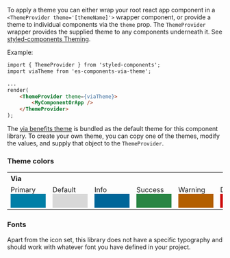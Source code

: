 To apply a theme you can either wrap your root react app component in a `<ThemeProvider theme='[themeName]'>` wrapper component, or provide a theme to individual components via the `theme` prop. The `ThemeProvider` wrapper provides the supplied theme to any components underneath it. See [styled-components Theming](https://www.styled-components.com/docs/advanced#theming).

Example:
```html
import { ThemeProvider } from 'styled-components';
import viaTheme from 'es-components-via-theme';

...
render(
	<ThemeProvider theme={viaTheme}>
		<MyComponentOrApp />
	</ThemeProvider>
);
```

The [via benefits theme]() is bundled as the default theme for this component library. To create your own theme, you can copy one of the themes, modify the values, and supply that object to the `ThemeProvider`.

### Theme colors

<table style="margin-bottom: 1.5em">
	<tbody>
		<tr><th colspan="7" style="text-align: left">Via</th></tr>
		<tr>
			<td>Primary <div style="background-color: #007fa7; padding: 1em; width: 50px"></div></td>
			<td>Default <div style="background-color: #d8d8d8; padding: 1em; width: 50px"></div></td>
			<td>Info <div style="background-color: #069; padding: 1em; width: 50px"></div></td>
			<td>Success <div style="background-color: #298544; padding: 1em; width: 50px"></div></td>
			<td>Warning <div style="background-color: #b35f00; padding: 1em; width: 50px"></div></td>
			<td>Danger <div style="background-color: #c00; padding: 1em; width: 50px"></div></td>
		</tr>
	</tbody>
</table>

### Fonts

Apart from the icon set, this library does not have a specific typography and should work with whatever font you have defined in your project.
